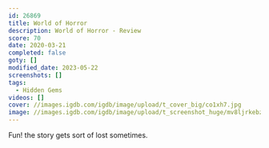 ```yaml
---
id: 26869
title: World of Horror
description: World of Horror - Review
score: 70
date: 2020-03-21
completed: false
goty: []
modified_date: 2023-05-22
screenshots: []
tags:
  - Hidden Gems
videos: []
cover: //images.igdb.com/igdb/image/upload/t_cover_big/co1xh7.jpg
image: //images.igdb.com/igdb/image/upload/t_screenshot_huge/mv8ljrkebzhcy1gqpzoj.jpg
---
```

Fun! the story gets sort of lost sometimes.